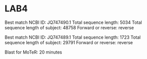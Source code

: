 # LAB4

Best match NCBI ID: JQ747490.1
Total sequence length: 5034
Total sequence length of subject: 48758
Forward or reverse: reverse

Best match NCBI ID: JQ747489.1
Total sequence length: 1723
Total sequence length of subject: 29791
Forward or reverse: reverse

Blast for MoTeR: 20 minutes
